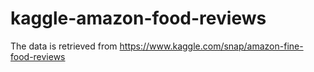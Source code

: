 # kaggle-amazon-food-reviews
The data is retrieved from https://www.kaggle.com/snap/amazon-fine-food-reviews
